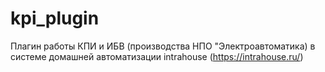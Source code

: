 # kpi_plugin
Плагин работы КПИ и ИБВ (производства НПО "Электроавтоматика) в системе домашней автоматизации intrahouse (https://intrahouse.ru/)
